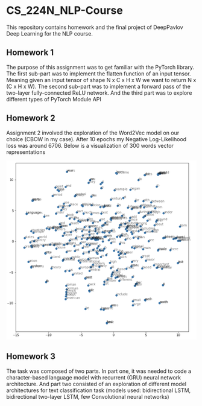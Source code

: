 # CS_224N_NLP-Course

This repository contains homework and the final project of DeepPavlov Deep Learning for the NLP course.

## Homework 1
The purpose of this assignment was to get familiar with the PyTorch library. The first sub-part was to implement the flatten function of an input tensor. Meaning given an input tensor of shape N x C x H x W we want to return N x (C x H x W). The second sub-part was to implement a forward pass of the two-layer fully-connected ReLU network. And the third part was to explore different types of PyTorch Module API


## Homework 2
Assignment 2 involved the exploration of the Word2Vec model on our choice (CBOW in my case). After 10 epochs my Negative Log-Likelihood loss was around 6706. Below is a visualization of 300 words vector representations

<p align="center">
  <img src="./assets/word2vec.png" />
</p>

## Homework 3
The task was composed of two parts. In part one, it was needed to code a character-based language model with recurrent (GRU) neural network architecture. And part two consisted of an exploration of different model architectures for text classification task (models used: bidirectional LSTM, bidirectional two-layer LSTM, few Convolutional neural networks)

